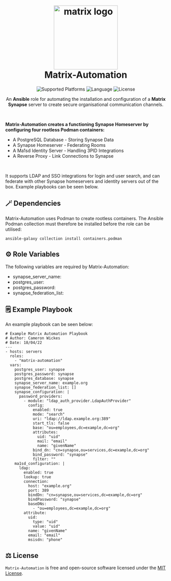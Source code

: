 <h1 align="center">
  <img alt="matrix logo" src="https://element.io/images/logo-mark-primary.svg" width="200px"/><br/>
  Matrix-Automation
</h1>

<p align="center">
  <img alt="Supported Platforms" src="https://img.shields.io/badge/Platform-Ubuntu-blueviolet?color=blue&style=for-the-badge">
  <img alt="Language" src="https://img.shields.io/badge/Language-Ansible-blue?color=blueviolet&style=for-the-badge">
  <img alt="License" src="https://img.shields.io/github/license/cameronwickes/matrix-automation?color=brightgreen&style=for-the-badge">
</p>

<p align="center">
  An <b>Ansible</b> role for automating the installation and configuration of a <b>Matrix Synapse</b> server to create secure organisational communication channels.
</p>

<br/>

<p>
  <b>Matrix-Automation creates a functioning Synapse Homeserver by configuring four rootless Podman containers:</b>
  <ul>
    <li>A PostgreSQL Database - Storing Synapse Data</li>
    <li>A Synapse Homeserver - Federating Rooms</li>
    <li>A Ma1sd Identity Server - Handling 3PID Integrations</li>
    <li>A Reverse Proxy - Link Connections to Synapse</li>
  </ul>
  
  </br>
  
  It supports LDAP and SSO integrations for login and user search, and can federate with other Synapse homeservers and identity servers out of the box. Example playbooks can be seen below.
</p>

## 🪄 Dependencies

Matrix-Automation uses Podman to create rootless containers. The Ansible Podman collection must therefore be installed before the role can be utilised:

`ansible-galaxy collection install containers.podman`

## ⚙️ Role Variables

The following variables are required by Matrix-Automation:

- synapse_server_name:
- postgres_user:
- postgres_password:
- synapse_federation_list:

## 🗒️ Example Playbook

An example playbook can be seen below:

```
# Example Matrix Automation Playbook
# Author: Cameron Wickes
# Date: 18/04/22
---
- hosts: servers
  roles:
    - "matrix-automation"
  vars:
    postgres_user: synapse
    postgres_password: synapse
    postgres_database: synapse
    synapse_server_name: example.org
    synapse_federation_list: []
    synapse_configuration: |
      password_providers:
        - module: "ldap_auth_provider.LdapAuthProvider"
          config:
            enabled: true
            mode: "search"
            uri: "ldap://ldap.example.org:389"
            start_tls: false
            base: "ou=employees,dc=example,dc=org"
            attributes:
              uid: "uid"
              mail: "email"
              name: "givenName"
            bind_dn: "cn=synapse,ou=services,dc=example,dc=org"
            bind_password: "synapse"
            filter: ""
    ma1sd_configuration: |
      ldap:
        enabled: true
        lookup: true
        connection:
          host: "example.org"
          port: 389
          bindDn: "cn=synapse,ou=services,dc=example,dc=org"
          bindPassword: "synapse"
          baseDNs:
            - "ou=employees,dc=example,dc=org"
        attribute:
          uid:
            type: "uid"
            value: "uid"
          name: "givenName"
          email: "email"
          msisdn: "phone"
```

## ⚖️ License

`Matrix-Automation` is free and open-source software licensed under the [MIT License](https://github.com/cameronwickes/matrix-automation/blob/main/LICENSE).
